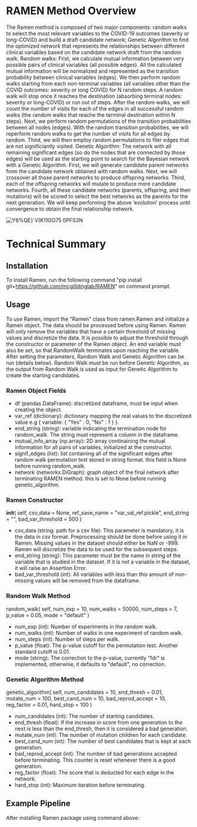 # RAMEN Method Overview
The Ramen method is composed of two major components: random walks to select the most relevant variables to the COVID-19 outcomes (severity or long-COVID) 
and build a draft candidate network; Genetic Algorithm to find the optimized network that represents the relationships between different clinical 
variables based on the candidate network draft from the random walk. 
Random walks: Frist, we calculate mutual information between very possible pairs of clinical variables (all possible edges). All the calculated mutual 
information will be normalized and represented as the transition probability between clinical variables (edges). We then perform random walks starting 
from each non-terminal variables (all variables other than the COVID outcomes: severity or long COVID) for N random steps. A random walk will stop once 
it reaches the destination (absorbing terminal nodes: severity or long-COVID) or run out of steps. After the random walks, we will count the number of 
visits for each of the edges in all successful random walks (the random walks that reache the terminal destination within N steps). Next, we perform 
random permutations of the transition probabilities between all nodes (edges). With the random transition probabilities, we will reperform random walks 
to get the number of visits for all edges by random.  Third, we will then employ random permutations to filer edges that are not significiantly visited. 
Genetic Algorithm: The network with all remaining significant edges (so do the nodes that are connected by those edges) will be used as the starting point 
to search for the Bayesian network with a Genetic Algorithm. First, we will generate candidate parent networks from the candidate network obtained with 
random walks. Next, we will crossover all those parent networks to produce offspring networks. Third, each of the offspring networks will mutate to 
produce more candidate networks. Fourth, all these candidate networks (parents, offspring, and their mutations) will be scored to select the best networks 
as the parents for the next generation. We will keep performing the above ‘evolution’ process until convergence to obtain the final relationship network.

![Y8%QE}`V(K11GO75 0PFS3N](https://user-images.githubusercontent.com/62433629/213577208-9bfea64a-84a3-4724-91ff-da09dc2aa5a9.png)

# Technical Summary

## Installation
To install Ramen, run the following command "pip install git+https://github.com/mcgilldinglab/RAMEN" on command prompt. 

## Usage
To use Ramen, import the "Ramen" class from ramen.Ramen and initialize a Ramen object. The data should be processed before using Ramen. Ramen will only remove the variables that have a certain threshold of missing values and discretize the data. It is possible to adjust the threshold through the constructor or parameter of the Ramen object. An end variable must also be set, so that RandomWalk terminates upon reaching the variable. After setting the parameters, Random Walk and Genetic Algorithm can be run (details below). Random Walk must be run before Genetic Algorithm, as the output from Random Walk is used as input for Genetic Algorithm to create the starting candidates.

### Ramen Object Fields
* df (pandas.DataFrame): discretized dataframe, must be input when creating the object.
* var_ref (dictionary): dictionary mapping the real values to the discretized value e.g { variable: { "Yes" : 0, "No" : 1 } }.
* end_string (string): variable indicating the termination node for random_walk. The string must represent a column in the dataframe.
* mutual_info_array (np.array): 2D array continaining the mutual information for all pairs of variables, initialized at the constructor.
* signif_edges (list): list containing all of the significant edges after random walk permutation test stored in string format. this field is None before running random_walk.
* network (networkx.DiGraph): graph object of the final network after terminating RAMEN method. this is set to None before running genetic_algorithm.


### Ramen Constructor
__init__( self, csv_data = None, ref_save_name = "var_val_ref.pickle", end_string = "", bad_var_threshold = 500 )
* csv_data (string: path for a csv file): This parameter is mandatory, it is the data in csv format. Preprocessing should be done before using it in Ramen. Missing values in the dataset should either be NaN or -999. Ramen will discretize the data to be used for the subsequent steps.
* end_string (string): This parameter must be the name in string of the variable that is studied in the dataset. If it is not a variable in the dataset, it will raise an Assertion Error.
* bad_var_threshold (int): All variables with less than this amount of non-missing values will be removed from the dataframe.

### Random Walk Method
random_walk( self, num_exp = 10, num_walks = 50000, num_steps = 7, p_value = 0.05, mode = "default" )
* num_exp (int): Number of experiments in the random walk.
* num_walks (int): Number of walks in one experiment of random walk.
* num_steps (int): Number of steps per walk.
* p_value (float): The p-value cutoff for the permutation test. Another standard cutoff is 0.01.
* mode (string): The correction to the p-value, currently "fdr" is implemented, otherwise, it defaults to "default", no correction.

### Genetic Algorithm Method
genetic_algorithm( self, num_candidates = 10, end_thresh = 0.01, mutate_num = 100, best_cand_num = 10, bad_reprod_accept = 10, reg_factor = 0.01, hard_stop = 100 )
* num_candidates (int): The number of starting candidates.
* end_thresh (float): If the increase in score from one generation to the next is less than the end_thresh, then it is considered a bad generation.
* mutate_num (int): The number of mutation children for each candidate.
* best_cand_num (int): The number of best candidates that is kept at each generation.
* bad_reprod_accept (int): The number of bad generations accepted before terminating. This counter is reset whenever there is a good generation.
* reg_factor (float): The score that is deducted for each edge in the network.
* hard_stop (int): Maximum iteration before terminating.

## Example Pipeline

After installing Ramen package using command above:









